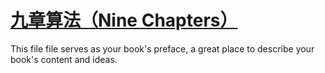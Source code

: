 [九章算法（Nine Chapters）](http://www.lintcode.com/en/ladder/1/)
=======

This file file serves as your book's preface, a great place to describe your book's content and ideas.
